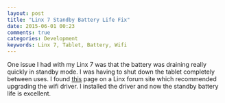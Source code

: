 ```yaml
---
layout: post
title: "Linx 7 Standby Battery Life Fix"
date: 2015-06-01 00:23
comments: true
categories: Development
keywords: Linx 7, Tablet, Battery, Wifi
---
```


One issue I had with my Linx 7 was that the battery was draining really quickly in standby mode. I was having to shut down the tablet completely between uses. I found [this](http://www.linxtablet.co.uk/viewtopic.php?f=41&t=214#p1139) page on a Linx forum site which recommended upgrading the wifi driver. I installed the driver and now the standby battery life is excellent.
